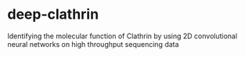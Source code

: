 # deep-clathrin
Identifying the molecular function of Clathrin by using 2D convolutional neural networks on high throughput sequencing data

